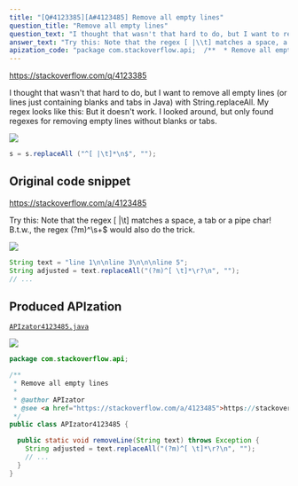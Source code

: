```yaml
---
title: "[Q#4123385][A#4123485] Remove all empty lines"
question_title: "Remove all empty lines"
question_text: "I thought that wasn't that hard to do, but I want to remove all empty lines (or lines just containing blanks and tabs in Java) with String.replaceAll. My regex looks like this: But it doesn't work. I looked around, but only found regexes for removing empty lines without blanks or tabs."
answer_text: "Try this: Note that the regex [ |\\t] matches a space, a tab or a pipe char! B.t.w., the regex (?m)^\\s+$ would also do the trick."
apization_code: "package com.stackoverflow.api;  /**  * Remove all empty lines  *  * @author APIzator  * @see <a href=\"https://stackoverflow.com/a/4123485\">https://stackoverflow.com/a/4123485</a>  */ public class APIzator4123485 {    public static void removeLine(String text) throws Exception {     String adjusted = text.replaceAll(\"(?m)^[ \\t]*\\r?\\n\", \"\");     // ...   } }"
---
```


https://stackoverflow.com/q/4123385

I thought that wasn&#x27;t that hard to do, but I want to remove all empty lines (or lines just containing blanks and tabs in Java) with String.replaceAll.
My regex looks like this:
But it doesn&#x27;t work.
I looked around, but only found regexes for removing empty lines without blanks or tabs.


<div class="code-logo"><img src="/stackoverflow.png" /></div>

```java
s = s.replaceAll ("^[ |\t]*\n$", "");
```


## Original code snippet

https://stackoverflow.com/a/4123485

Try this:
Note that the regex [ |\t] matches a space, a tab or a pipe char!
B.t.w., the regex (?m)^\s+$ would also do the trick.

<div class="code-logo"><img src="/stackoverflow.png" /></div>

```java
String text = "line 1\n\nline 3\n\n\nline 5";
String adjusted = text.replaceAll("(?m)^[ \t]*\r?\n", "");
// ...
```

## Produced APIzation

[`APIzator4123485.java`](https://github.com/pasqualesalza/apization-temp/raw/main/data/search/APIzator4123485.java)

<div class="code-logo"><img src="/apizator.png" /></div>

```java
package com.stackoverflow.api;

/**
 * Remove all empty lines
 *
 * @author APIzator
 * @see <a href="https://stackoverflow.com/a/4123485">https://stackoverflow.com/a/4123485</a>
 */
public class APIzator4123485 {

  public static void removeLine(String text) throws Exception {
    String adjusted = text.replaceAll("(?m)^[ \t]*\r?\n", "");
    // ...
  }
}

```